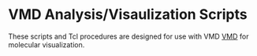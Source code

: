 # VMD Analysis/Visaulization Scripts

These scripts and Tcl procedures are designed for use with VMD
[VMD](https://www.ks.uiuc.edu/Research/vmd/) for molecular visualization.
